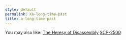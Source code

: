 ```yaml
---
style: default
permalink: Xa-long-time-past
title: a-long-time-past
---
```

You may also like:
[The Heresy of Disassembly](http://scp-wiki.net/the-heresy-of-disassembly)
[SCP-2500](http://scp-wiki.net/scp-2500)